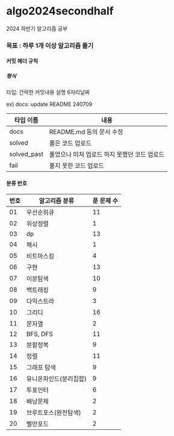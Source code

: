 # algo2024secondhalf

2024 하반기 알고리즘 공부

### 목표 : 하루 1개 이상 알고리즘 풀기

[문제풀이 상황 노션]:https://potent-light-313.notion.site/2024-8ef158496c324f85921834d1b9517fb5?pvs=4



#### 커밋 헤더 규칙

##### 형식

타입: 간략한 커밋내용 설명 6자리날짜

ex) docs: update README 240709



| 타입 이름  | 내용 |
|----|----|
| docs | README.md 등의 문서 수정 |
| solved | 풀은 코드 업로드 |
| solved_past | 풀었으나 미처 업로드 하지 못했던 코드 업로드 |
| fail | 풀지 못한 코드 업로드 |



#### 분류 번호

| 번호 |알고리즘 분류|푼 문제 수|
|----|----|----|
|01|우선순위큐|11|
|02|위상정렬|1|
|03|dp|13|
|04|해시|1|
|05|비트마스킹|4|
|06|구현|13|
|07|이분탐색|10|
|08|백트래킹|9|
|09|다익스트라|3|
|10|그리디|16|
|11|문자열|2|
|12|BFS, DFS|11|
|13|분할정복|9|
|14|정렬| 11         |
|15|그래프 탐색|9|
|16|유니온파인드(분리집합)|9|
|17|투포인터|6|
|18|배낭문제|2|
|19|브루트포스(완전탐색)|2|
|20|벨만포드|2|



